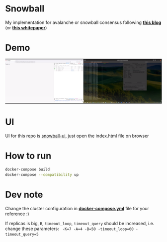 # Snowball

My implementation for avalanche or snowball consensus following **[this blog](https://docs.avax.network/overview/getting-started/avalanche-consensus)** (or **[this whitepaper](https://www.avalabs.org/whitepapers)**)

# Demo

[![1668951048951](image/readme/1668951048951.png)](https://www.youtube.com/watch?v=S0eylguxEcY)

# UI

UI for this repo is [snowball-ui](https://github.com/kanguki/snowball-ui), just open the index.html file on browser

# How to run

```sh
docker-compose build
docker-compose --compatibility up
```

# Dev note

Change the cluster configuration in **[docker-compose.yml](docker-compose.yml)** file for your reference :)

If replicas is big, `B`, `timeout_loop`, `timeout_query` should be increased, i.e. change these parameters: ` -K=7 -A=4 -B=50 -timeout_loop=60 -timeout_query=5`
